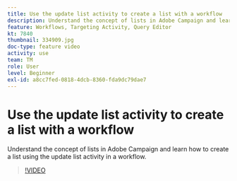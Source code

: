 ```yaml
---
title: Use the update list activity to create a list with a workflow
description: Understand the concept of lists in Adobe Campaign and learn how to create a list using the update list activity in a workflow.
feature: Workflows, Targeting Activity, Query Editor
kt: 7840
thumbnail: 334909.jpg
doc-type: feature video
activity: use
team: TM
role: User
level: Beginner
exl-id: a8cc7fed-0818-4dcb-8360-fda9dc79dae7
---
```

# Use the update list activity to create a list with a workflow

Understand the concept of lists in Adobe Campaign and learn how to create a list using the update list activity in a workflow.

>[!VIDEO](https://video.tv.adobe.com/v/334909?quality=12)
